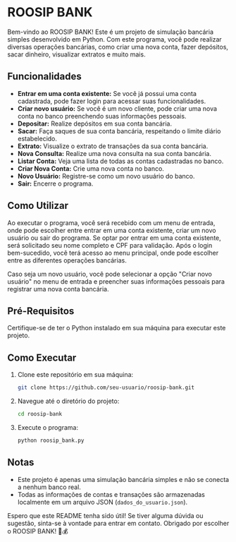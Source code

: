 # ROOSIP BANK

Bem-vindo ao ROOSIP BANK! Este é um projeto de simulação bancária simples desenvolvido em Python. Com este programa, você pode realizar diversas operações bancárias, como criar uma nova conta, fazer depósitos, sacar dinheiro, visualizar extratos e muito mais.

## Funcionalidades
- **Entrar em uma conta existente:** Se você já possui uma conta cadastrada, pode fazer login para acessar suas funcionalidades.
- **Criar novo usuário:** Se você é um novo cliente, pode criar uma nova conta no banco preenchendo suas informações pessoais.
- **Depositar:** Realize depósitos em sua conta bancária.
- **Sacar:** Faça saques de sua conta bancária, respeitando o limite diário estabelecido.
- **Extrato:** Visualize o extrato de transações da sua conta bancária.
- **Nova Consulta:** Realize uma nova consulta na sua conta bancária.
- **Listar Conta:** Veja uma lista de todas as contas cadastradas no banco.
- **Criar Nova Conta:** Crie uma nova conta no banco.
- **Novo Usuário:** Registre-se como um novo usuário do banco.
- **Sair:** Encerre o programa.

## Como Utilizar
Ao executar o programa, você será recebido com um menu de entrada, onde pode escolher entre entrar em uma conta existente, criar um novo usuário ou sair do programa. Se optar por entrar em uma conta existente, será solicitado seu nome completo e CPF para validação. Após o login bem-sucedido, você terá acesso ao menu principal, onde pode escolher entre as diferentes operações bancárias.

Caso seja um novo usuário, você pode selecionar a opção "Criar novo usuário" no menu de entrada e preencher suas informações pessoais para registrar uma nova conta bancária.

## Pré-Requisitos
Certifique-se de ter o Python instalado em sua máquina para executar este projeto.

## Como Executar
1. Clone este repositório em sua máquina:
    ```bash
    git clone https://github.com/seu-usuario/roosip-bank.git
    ```
2. Navegue até o diretório do projeto:
    ```bash
    cd roosip-bank
    ```
3. Execute o programa:
    ```bash
    python roosip_bank.py
    ```

## Notas
- Este projeto é apenas uma simulação bancária simples e não se conecta a nenhum banco real.
- Todas as informações de contas e transações são armazenadas localmente em um arquivo JSON (`dados_do_usuario.json`).




Espero que este README tenha sido útil! Se tiver alguma dúvida ou sugestão, sinta-se à vontade para entrar em contato. Obrigado por escolher o ROOSIP BANK! 🏦💰
